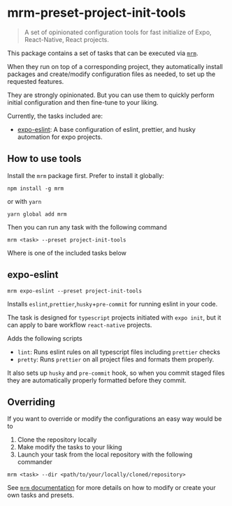 # mrm-preset-project-init-tools
> A set of opinionated configuration tools for fast initialize of Expo, React-Native, React projects.

This package contains a set of tasks that can be executed via [`mrm`](https://github.com/sapegin/mrm). 

When they run on top of a corresponding project, they automatically install packages and create/modify configuration files as needed, to set up the requested features.

They are strongly opinionated. But you can use them to quickly perform initial configuration and then fine-tune to your liking.

Currently, the tasks included are:
* [expo-eslint](): A base configuration of eslint, prettier, and husky automation for expo projects.

## How to use tools

Install the `mrm` package first. Prefer to install it globally:
```
npm install -g mrm
```
or with `yarn`
```
yarn global add mrm
```

Then you can run any task with the following command
```
mrm <task> --preset project-init-tools
```

Where <task> is one of the included tasks below

## expo-eslint

```
mrm expo-eslint --preset project-init-tools
```

Installs `eslint`,`prettier`,`husky`+`pre-commit` for running eslint in your code.

The task is designed for `typescript` projects initiated with `expo init`, but it can apply to bare workflow `react-native` projects.

Adds the following scripts
* `lint`: Runs eslint rules on all typescript files including `prettier` checks
* `pretty`: Runs `prettier` on all project files and formats them properly.

It also sets up `husky` and `pre-commit` hook, so when you commit staged files they are automatically properly formatted before they commit.

## Overriding

If you want to override or modify the configurations an easy way would be to

1. Clone the repository locally
2. Make modify the tasks to your liking
3. Launch your task from the local repository with the following commander
```
mrm <task> --dir <path/to/your/locally/cloned/repository>
```

See [`mrm` documentation](https://mrm.js.org/docs/getting-started) for more details on how to modify or create your own tasks and presets.
